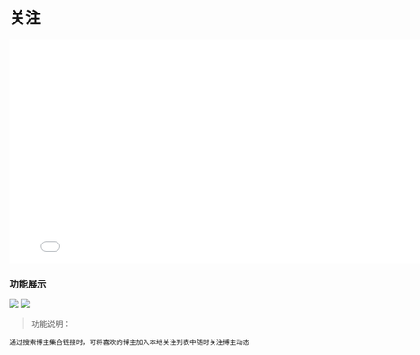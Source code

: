# 关注
<iframe src="//player.bilibili.com/player.html?aid=536851439&bvid=BV1RM411d7Av&cid=1355009193&p=1"  height="400px" width="800px"   scrolling="no" border="0" frameborder="no" framespacing="0" allowfullscreen="true"> </iframe>

### 功能展示

<img  src="/images/search1.png"/>

<img  src="/images/follow.png"/>

> 功能说明：

``
通过搜索博主集合链接时，可将喜欢的博主加入本地关注列表中随时关注博主动态
``